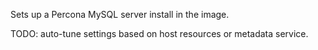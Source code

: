 Sets up a Percona MySQL server install in the image.

TODO: auto-tune settings based on host resources or metadata service.
